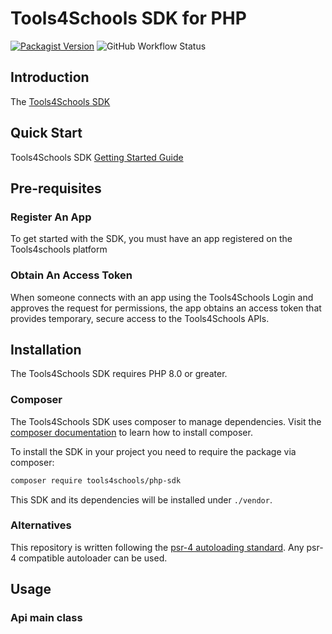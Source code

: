 # Tools4Schools SDK for PHP

[![Packagist Version](https://img.shields.io/packagist/v/tools4schools/php-sdk)]()
![GitHub Workflow Status](https://img.shields.io/github/workflow/status/Tool4Schools/PHP-SDK/tests)

## Introduction

The <a href="https://developers.tools4schools.ie/docs/php-sdk" target="_blank">Tools4Schools SDK</a>

## Quick Start

Tools4Schools SDK <a href="https://developers.tools4schools.ie/docs/php-sdk/getting-started" target="_blank">Getting Started Guide</a>

## Pre-requisites

### Register An App

To get started with the SDK, you must have an app
registered on the Tools4schools platform

### Obtain An Access Token

When someone connects with an app using the Tools4Schools Login and approves the request
for permissions, the app obtains an access token that provides temporary, secure
access to the Tools4Schools APIs.

## Installation

The Tools4Schools SDK requires PHP 8.0 or greater.

### Composer

The Tools4Schools SDK uses composer to manage dependencies. Visit the <a href="https://getcomposer.org/download/" target="_blank">composer documentation</a> to learn how to install composer.

To install the SDK in your project you need to require the package via composer:

```bash
composer require tools4schools/php-sdk
```

This SDK and its dependencies will be installed under `./vendor`.

### Alternatives

This repository is written following the [psr-4 autoloading standard](http://www.php-fig.org/psr/psr-4/). Any psr-4 compatible autoloader can be used.

## Usage

### Api main class